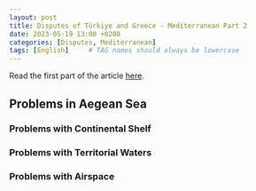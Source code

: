 ```yaml
---
layout: post
title: Disputes of Türkiye and Greece - Mediterranean Part 2
date: 2023-05-19 13:00 +0200
categories: [Disputes, Mediterranean]
tags: [English]     # TAG names should always be lowercase
---
```


Read the first part of the article [here](https://www.ozgurozdemir.net/2023/05/19/TRGR-Disputes-1/).

## Problems in Aegean Sea

### Problems with Continental Shelf

### Problems with Territorial Waters

### Problems with Airspace
